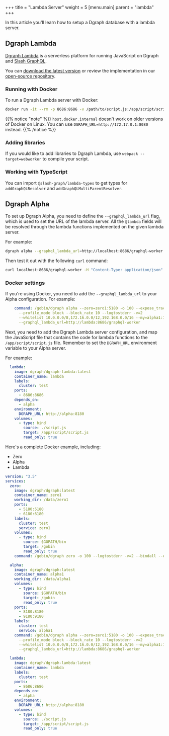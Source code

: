 +++
title = "Lambda Server"
weight = 5
[menu.main]
    parent = "lambda"
+++

In this article you'll learn how to setup a Dgraph database with a lambda server.

## Dgraph Lambda

[Dgraph Lambda](https://github.com/dgraph-io/dgraph-lambda) is a serverless platform for running JavaScript on Dgraph and [Slash GraphQL](https://dgraph.io/slash-graphql).

You can [download the latest version](https://github.com/dgraph-io/dgraph-lambda/releases/latest) or review the implementation in our [open-source repository](https://github.com/dgraph-io/dgraph-lambda).

### Running with Docker

To run a Dgraph Lambda server with Docker:

```bash
docker run -it --rm -p 8686:8686 -v /path/to/script.js:/app/script/script.js -e DGRAPH_URL=http://host.docker.internal:8080 dgraph/dgraph-lambda
```

{{% notice "note" %}}
`host.docker.internal` doesn't work on older versions of Docker on Linux. You can use `DGRAPH_URL=http://172.17.0.1:8080` instead.
{{% /notice %}}


### Adding libraries

If you would like to add libraries to Dgraph Lambda, use `webpack --target=webworker` to compile your script.

### Working with TypeScript

You can import `@slash-graph/lambda-types` to get types for `addGraphQLResolver` and `addGraphQLMultiParentResolver`.


## Dgraph Alpha

To set up Dgraph Alpha, you need to define the `--graphql_lambda_url` flag, which is used to set the URL of the lambda server. All the `@lambda` fields will be resolved through the lambda functions implemented on the given lambda server.

For example:

```bash
dgraph alpha --graphql_lambda_url=http://localhost:8686/graphql-worker
```

Then test it out with the following `curl` command:
```bash
curl localhost:8686/graphql-worker -H "Content-Type: application/json" -d '{"resolver":"MyType.customField","parent":[{"customField":"Dgraph Labs"}]}'
```

### Docker settings

If you're using Docker, you need to add the `--graphql_lambda_url` to your Alpha configuration. For example:

```yml
    command: /gobin/dgraph alpha --zero=zero1:5180 -o 100 --expose_trace --trace 1.0
      --profile_mode block --block_rate 10 --logtostderr -v=2
      --whitelist 10.0.0.0/8,172.16.0.0/12,192.168.0.0/16 --my=alpha1:7180
      --graphql_lambda_url=http://lambda:8686/graphql-worker
```

Next, you need to add the Dgraph Lambda server configuration, and map the JavaScript file that contains the code for lambda functions to the `/app/script/script.js` file. Remember to set the `DGRAPH_URL` environment variable to your Alpha server.

For example:

```yml
  lambda:
    image: dgraph/dgraph-lambda:latest
    container_name: lambda
    labels:
      cluster: test
    ports:
      - 8686:8686
    depends_on:
      - alpha
    environment:
      DGRAPH_URL: http://alpha:8180
    volumes:
      - type: bind
        source: ./script.js
        target: /app/script/script.js
        read_only: true
```

Here's a complete Docker example, including:

- Zero 
- Alpha
- Lambda

```yml
version: "3.5"
services:
  zero:
    image: dgraph/dgraph:latest
    container_name: zero1
    working_dir: /data/zero1
    ports:
      - 5180:5180
      - 6180:6180
    labels:
      cluster: test
      service: zero1
    volumes:
      - type: bind
        source: $GOPATH/bin
        target: /gobin
        read_only: true
    command: /gobin/dgraph zero -o 100 --logtostderr -v=2 --bindall --expose_trace --profile_mode block --block_rate 10 --my=zero1:5180

  alpha:
    image: dgraph/dgraph:latest
    container_name: alpha1
    working_dir: /data/alpha1
    volumes:
      - type: bind
        source: $GOPATH/bin
        target: /gobin
        read_only: true
    ports:
      - 8180:8180
      - 9180:9180
    labels:
      cluster: test
      service: alpha1
    command: /gobin/dgraph alpha --zero=zero1:5180 -o 100 --expose_trace --trace 1.0
      --profile_mode block --block_rate 10 --logtostderr -v=2
      --whitelist 10.0.0.0/8,172.16.0.0/12,192.168.0.0/16 --my=alpha1:7180
      --graphql_lambda_url=http://lambda:8686/graphql-worker

  lambda:
    image: dgraph/dgraph-lambda:latest
    container_name: lambda
    labels:
      cluster: test
    ports:
      - 8686:8686
    depends_on:
      - alpha
    environment:
      DGRAPH_URL: http://alpha:8180
    volumes:
      - type: bind
        source: ./script.js
        target: /app/script/script.js
        read_only: true
```
